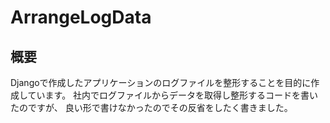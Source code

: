 # ArrangeLogData

## 概要
Djangoで作成したアプリケーションのログファイルを整形することを目的に作成しています。
社内でログファイルからデータを取得し整形するコードを書いたのですが、
良い形で書けなかったのでその反省をしたく書きました。
